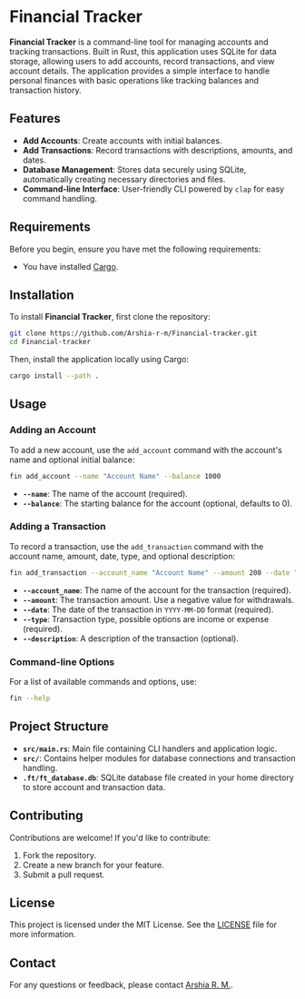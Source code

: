 # Financial Tracker

**Financial Tracker** is a command-line tool for managing accounts and tracking transactions. Built in Rust, this application uses SQLite for data storage, allowing users to add accounts, record transactions, and view account details. The application provides a simple interface to handle personal finances with basic operations like tracking balances and transaction history.

## Features

- **Add Accounts**: Create accounts with initial balances.
- **Add Transactions**: Record transactions with descriptions, amounts, and dates.
- **Database Management**: Stores data securely using SQLite, automatically creating necessary directories and files.
- **Command-line Interface**: User-friendly CLI powered by `clap` for easy command handling.

## Requirements

Before you begin, ensure you have met the following requirements:
- You have installed [Cargo](https://www.rust-lang.org/tools/install).

## Installation

To install **Financial Tracker**, first clone the repository:

```bash
git clone https://github.com/Arshia-r-m/Financial-tracker.git
cd Financial-tracker
```

Then, install the application locally using Cargo:

```bash
cargo install --path .
```

## Usage

### Adding an Account

To add a new account, use the `add_account` command with the account's name and optional initial balance:

```bash
fin add_account --name "Account Name" --balance 1000
```

- **`--name`**: The name of the account (required).
- **`--balance`**: The starting balance for the account (optional, defaults to 0).

### Adding a Transaction

To record a transaction, use the `add_transaction` command with the account name, amount, date, type, and optional description:

```bash
fin add_transaction --account_name "Account Name" --amount 200 --date "2023-11-01" --type income --description "Grocery shopping"
```

- **`--account_name`**: The name of the account for the transaction (required).
- **`--amount`**: The transaction amount. Use a negative value for withdrawals.
- **`--date`**: The date of the transaction in `YYYY-MM-DD` format (required).
- **`--type`**: Transaction type, possible options are income or expense (required).
- **`--description`**: A description of the transaction (optional).

### Command-line Options

For a list of available commands and options, use:

```bash
fin --help
```

## Project Structure

- **`src/main.rs`**: Main file containing CLI handlers and application logic.
- **`src/`**: Contains helper modules for database connections and transaction handling.
- **`.ft/ft_database.db`**: SQLite database file created in your home directory to store account and transaction data.

## Contributing

Contributions are welcome! If you'd like to contribute:

1. Fork the repository.
2. Create a new branch for your feature.
3. Submit a pull request.

## License

This project is licensed under the MIT License. See the [LICENSE](LICENSE) file for more information.

## Contact

For any questions or feedback, please contact [Arshia R. M.](https://github.com/Arshia-r-m).
